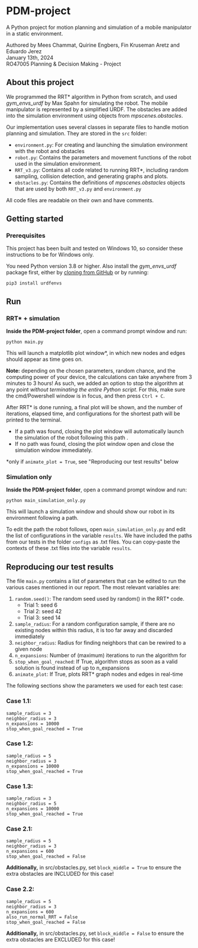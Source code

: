 # PDM-project
A Python project for motion planning and simulation of a mobile manipulator in a static environment.

Authored by Mees Chammat, Quirine Engbers, Fin Kruseman Aretz and Eduardo Jerez\
January 13th, 2024\
RO47005 Planning & Decision Making - Project

## About this project
We programmed the RRT* algorithm in Python from scratch, and used _gym\_envs\_urdf_ by Max Spahn for simulating the robot. The mobile manipulator is represented by a simplified URDF. The obstacles are added into the simulation environment using objects from _mpscenes.obstacles_. 

Our implementation uses several classes in separate files to handle motion planning and simulation. They are stored in the `src` folder:
- `environment.py`: For creating and launching the simulation environment with the robot and obstacles
- `robot.py`: Contains the parameters and movement functions of the robot used in the simulation environment.
- `RRT_v3.py`: Contains all code related to running RRT*, including random sampling, collision detection, and generating graphs and plots.
- `obstacles.py`: Contains the definitions of _mpscenes.obstacles_ objects that are used by both `RRT_v3.py` and `environment.py`


All code files are readable on their own and have comments. 

## Getting started
### Prerequisites
This project has been built and tested on Windows 10, so consider these instructions to be for Windows only.

You need Python version 3.8 or higher. Also install the _gym\_envs\_urdf_ package first, either by [cloning from GitHub](https://github.com/maxspahn/gym_envs_urdf) or by running: 
```
pip3 install urdfenvs
```

## Run
### RRT* + simulation
**Inside the PDM-project folder**, open a command prompt window and run:
```
python main.py
```

This will launch a matplotlib plot window*, in which new nodes and edges should appear as time goes on. 

**Note:** depending on the chosen parameters, random chance, and the computing power of your device, the calculations can take anywhere from 3 minutes to 3 hours! As such, we added an option to stop the algorithm at any point _without terminating the entire Python script_. For this, make sure the cmd/Powershell window is in focus, and then press `Ctrl + C`. 

After RRT* is done running, a final plot will be shown, and the number of iterations, elapsed time, and configurations for the shortest path will be printed to the terminal.
- If a path was found, closing the plot window will automatically launch the simulation of the robot following this path . 
- If no path was found, closing the plot window open and close the simulation window immediately.

*only if `animate_plot = True`, see "Reproducing our test results" below

### Simulation only
**Inside the PDM-project folder**, open a command prompt window and run:
```
python main_simulation_only.py
```

This will launch a simulation window and should show our robot in its environment following a path.

To edit the path the robot follows, open `main_simulation_only.py` and edit the list of configurations in the variable `results`. We have included the paths from our tests in the folder `configs` as .txt files. You can copy-paste the contexts of these .txt files into the variable `results`.

## Reproducing our test results
The file `main.py` contains a list of parameters that can be edited to run the various cases mentioned in our report. The most relevant variables are:

1. `random.seed()`: The random seed used by random() in the RRT* code.
    - Trial 1: seed 6
    - Trial 2: seed 42
    - Trial 3: seed 14
2. `sample_radius`: For a random configuration sample, if there are no existing nodes within this radius, it is too far away and discarded immediately
3. `neighbor_radius`: Radius for finding neighbors that can be rewired to a given node
4. `n_expansions`: Number of (maximum) iterations to run the algorithm for
5. `stop_when_goal_reached`: If True, algorithm stops as soon as a valid solution is found instead of up to n_expansions
6. `animate_plot`: If True, plots RRT* graph nodes and edges in real-time

The following sections show the parameters we used for each test case:

### Case 1.1:
```
sample_radius = 3
neighbor_radius = 3 
n_expansions = 10000
stop_when_goal_reached = True
```

### Case 1.2:
```
sample_radius = 5
neighbor_radius = 3 
n_expansions = 10000
stop_when_goal_reached = True 
```

### Case 1.3:
```
sample_radius = 3
neighbor_radius = 5 
n_expansions = 10000
stop_when_goal_reached = True
```

### Case 2.1:
```
sample_radius = 5	
neighbor_radius = 3 	
n_expansions = 600	
stop_when_goal_reached = False	
```

**Additionally,** in src/obstacles.py, set `block_middle = True` to ensure the extra obstacles are INCLUDED for this case!

### Case 2.2:
```
sample_radius = 5	
neighbor_radius = 3 	
n_expansions = 600	
also_run_normal_RRT = False	
stop_when_goal_reached = False	
```

**Additionally,** in src/obstacles.py, set `block_middle = False` to ensure the extra obstacles are EXCLUDED for this case!